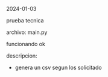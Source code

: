 2024-01-03

prueba tecnica

archivo:
main.py
 
funcionando ok

descripcion:
- genera un csv segun los solicitado